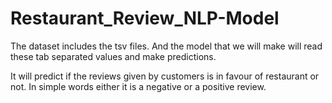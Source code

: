# Restaurant_Review_NLP-Model

The dataset includes the tsv files. And the model that we will make will read these tab separated values and make predictions.

It will predict if the reviews given by customers is in favour of restaurant or not. In simple words either it is a negative or a positive review.
